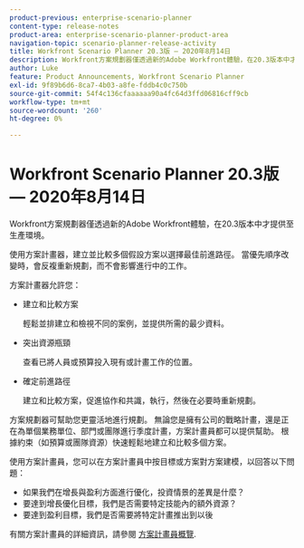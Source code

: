 ```yaml
---
product-previous: enterprise-scenario-planner
content-type: release-notes
product-area: enterprise-scenario-planner-product-area
navigation-topic: scenario-planner-release-activity
title: Workfront Scenario Planner 20.3版 — 2020年8月14日
description: Workfront方案規劃器僅透過新的Adobe Workfront體驗，在20.3版本中才提供至生產環境。
author: Luke
feature: Product Announcements, Workfront Scenario Planner
exl-id: 9f89b6d6-8ca7-4b03-a8fe-fddb4c0c750b
source-git-commit: 54f4c136cfaaaaaa90a4fc64d3ffd06816cff9cb
workflow-type: tm+mt
source-wordcount: '260'
ht-degree: 0%

---
```


# Workfront Scenario Planner 20.3版 — 2020年8月14日

Workfront方案規劃器僅透過新的Adobe Workfront體驗，在20.3版本中才提供至生產環境。

使用方案計畫器，建立並比較多個假設方案以選擇最佳前進路徑。 當優先順序改變時，會反複重新規劃，而不會影響進行中的工作。

方案計畫器允許您：

* 建立和比較方案

   輕鬆並排建立和檢視不同的案例，並提供所需的最少資料。

* 突出資源瓶頸

   查看已將人員或預算投入現有或計畫工作的位置。

* 確定前進路徑

   建立和比較方案，促進協作和共識，執行，然後在必要時重新規劃。

方案規劃器可幫助您更靈活地進行規劃。 無論您是擁有公司的戰略計畫，還是正在為單個業務單位、部門或團隊進行季度計畫，方案計畫員都可以提供幫助。 根據約束（如預算或團隊資源）快速輕鬆地建立和比較多個方案。

使用方案計畫員，您可以在方案計畫員中按目標或方案對方案建模，以回答以下問題：

* 如果我們在增長與盈利方面進行優化，投資情景的差異是什麼？
* 要達到增長優化目標，我們是否需要特定技能內的額外資源？
* 要達到盈利目標，我們是否需要將特定計畫推出到以後

有關方案計畫員的詳細資訊，請參閱 [方案計畫員概覽](../../../scenario-planner/scenario-planner-overview.md).
